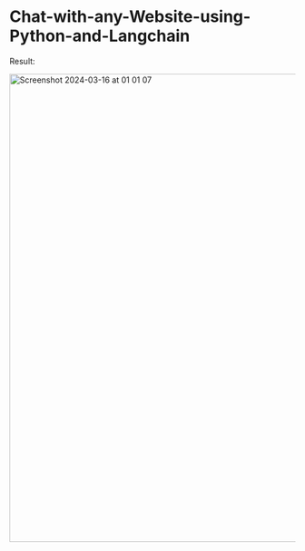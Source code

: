 # Chat-with-any-Website-using-Python-and-Langchain


Result:

<img width="825" alt="Screenshot 2024-03-16 at 01 01 07" src="https://github.com/redjules/Chat-with-any-Website-using-Python-and-Langchain-/assets/106017493/01c1e2ed-db78-43f9-b6bd-e40a84e8bd54">
